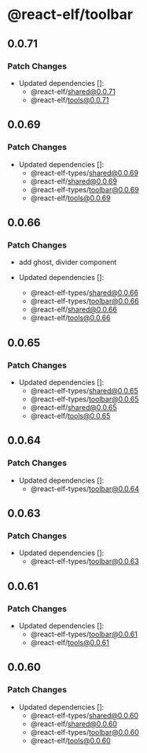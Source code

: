 # @react-elf/toolbar

## 0.0.71

### Patch Changes

- Updated dependencies []:
  - @react-elf/shared@0.0.71
  - @react-elf/tools@0.0.71

## 0.0.69

### Patch Changes

- Updated dependencies []:
  - @react-elf-types/shared@0.0.69
  - @react-elf/shared@0.0.69
  - @react-elf-types/toolbar@0.0.69
  - @react-elf/tools@0.0.69

## 0.0.66

### Patch Changes

- add ghost, divider component

- Updated dependencies []:
  - @react-elf-types/shared@0.0.66
  - @react-elf-types/toolbar@0.0.66
  - @react-elf/shared@0.0.66
  - @react-elf/tools@0.0.66

## 0.0.65

### Patch Changes

- Updated dependencies []:
  - @react-elf-types/shared@0.0.65
  - @react-elf-types/toolbar@0.0.65
  - @react-elf/shared@0.0.65
  - @react-elf/tools@0.0.65

## 0.0.64

### Patch Changes

- Updated dependencies []:
  - @react-elf-types/toolbar@0.0.64

## 0.0.63

### Patch Changes

- Updated dependencies []:
  - @react-elf-types/toolbar@0.0.63

## 0.0.61

### Patch Changes

- Updated dependencies []:
  - @react-elf-types/toolbar@0.0.61
  - @react-elf/tools@0.0.61

## 0.0.60

### Patch Changes

- Updated dependencies []:
  - @react-elf-types/shared@0.0.60
  - @react-elf/shared@0.0.60
  - @react-elf-types/toolbar@0.0.60
  - @react-elf/tools@0.0.60
